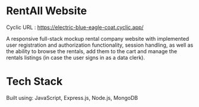 # RentAll Website

Cyclic URL    : https://electric-blue-eagle-coat.cyclic.app/

A responsive full-stack mockup rental company website with implemented user registration and authorization functionality, session handling, as well as the ability to browse the rentals, add them to the cart and manage the rentals listings (in case the user signs in as a data clerk). 

# Tech Stack

Built using: JavaScript, Express.js, Node.js, MongoDB
